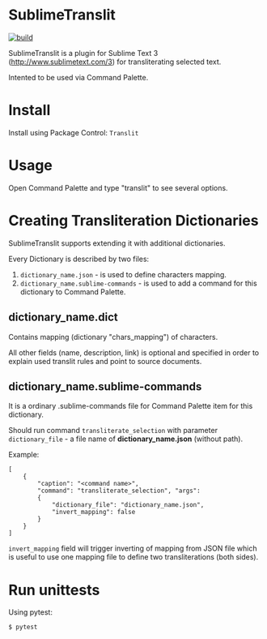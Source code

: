 SublimeTranslit
===============

[![build](https://travis-ci.org/malexer/SublimeTranslit.svg?branch=master)](https://travis-ci.org/malexer/SublimeTranslit)

SublimeTranslit is a plugin for Sublime Text 3
(http://www.sublimetext.com/3) for transliterating selected text.

Intented to be used via Command Palette.


Install
=======

Install using Package Control: `Translit`


Usage
=====

Open Command Palette and type "translit" to see several options.


Creating Transliteration Dictionaries
=====================================

SublimeTranslit supports extending it with additional dictionaries.

Every Dictionary is described by two files:

1. `dictionary_name.json` - is used to define characters mapping.
2. `dictionary_name.sublime-commands` - is used to add a command for this
dictionary to Command Palette.


dictionary_name.dict
--------------------

Contains mapping (dictionary "chars_mapping") of characters.

All other fields (name, description, link) is optional and specified in order
to explain used translit rules and point to source documents.


dictionary_name.sublime-commands
--------------------------------

It is a ordinary .sublime-commands file for Command Palette item for this
dictionary.

Should run command `transliterate_selection` with parameter
`dictionary_file` - a file name of **dictionary_name.json** (without path).

Example:

    [
        {
            "caption": "<command name>",
            "command": "transliterate_selection", "args":
            {
                "dictionary_file": "dictionary_name.json",
                "invert_mapping": false
            }
        }
    ]

`invert_mapping` field will trigger inverting of mapping from JSON file which
is useful to use one mapping file to define two transliterations (both sides).


Run unittests
=============

Using pytest:

    $ pytest
